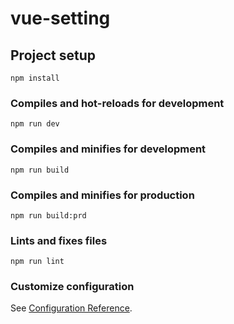 # vue-setting

## Project setup
```
npm install
```

### Compiles and hot-reloads for development
```
npm run dev
```

### Compiles and minifies for  development
```
npm run build
```
### Compiles and minifies for production
```
npm run build:prd
```
### Lints and fixes files
```
npm run lint
```

### Customize configuration
See [Configuration Reference](https://cli.vuejs.org/config/).
